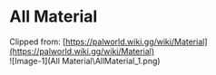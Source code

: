 # All Material
Clipped from: [https://palworld.wiki.gg/wiki/Material](https://palworld.wiki.gg/wiki/Material)  
![Image-1](All Material\AllMaterial_1.png)  

